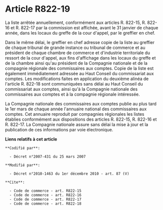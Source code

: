 # Article R822-19

La liste arrêtée annuellement, conformément aux articles R. 822-15, R. 822-16 et R. 822-17 par la commission est affichée,
avant le 31 janvier de chaque année, dans les locaux du greffe de la cour d'appel, par le greffier en chef. 

Dans le même délai, le greffier en chef adresse copie de la liste au greffier de chaque tribunal de grande instance ou
tribunal de commerce et au président de chaque      chambre de commerce et d'industrie territoriale du ressort de la cour
d'appel, aux fins d'affichage dans les locaux du greffe et de la chambre ainsi qu'au président de la Compagnie nationale et
de la compagnie régionale des commissaires aux comptes. Copie de la liste est également immédiatement adressée au Haut
Conseil du commissariat aux comptes. Les modifications faites en application du deuxième alinéa de l'article R. 822-18 sont
communiquées sans délai au Haut Conseil du commissariat aux comptes, ainsi qu'à la Compagnie nationale des commissaires aux
comptes et à la compagnie régionale intéressée. 

La Compagnie nationale des commissaires aux comptes publie au plus tard le 1er mars de chaque année l'annuaire national des
commissaires aux comptes. Cet annuaire reproduit par compagnies régionales les listes établies conformément aux dispositions
des articles R. 822-15, R. 822-16 et R. 822-17. La Compagnie nationale assure sans délai la mise à jour et la publication de
ces informations par voie électronique.

**Liens relatifs à cet article**

	**Codifié par**:

	  - Décret n°2007-431 du 25 mars 2007

	**Modifié par**:

	  - Décret n°2010-1463 du 1er décembre 2010 - art. 87 (V)

	**Cite**:

	  - Code de commerce - art. R822-15
	  - Code de commerce - art. R822-16
	  - Code de commerce - art. R822-17
	  - Code de commerce - art. R822-18
